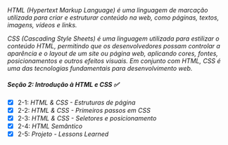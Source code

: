 _HTML (Hypertext Markup Language) é uma linguagem de marcação utilizada para criar e estruturar conteúdo na web, como páginas, textos, imagens, vídeos e links._

_CSS (Cascading Style Sheets) é uma linguagem utilizada para estilizar o conteúdo HTML, permitindo que os desenvolvedores possam controlar a aparência e o layout de um site ou página web, aplicando cores, fontes, posicionamentos e outros efeitos visuais. Em conjunto com HTML, CSS é uma das tecnologias fundamentais para desenvolvimento web._

##### Seção 2: Introdução à HTML e CSS ✅

- [X] 2-1: _HTML & CSS - Estruturas de página_
- [X] 2-2: _HTML & CSS - Primeiros passos em CSS_
- [X] 2-3: _HTML & CSS - Seletores e posicionamento_
- [X] 2-4: _HTML Semântico_
- [X] 2-5: _Projeto - Lessons Learned_
